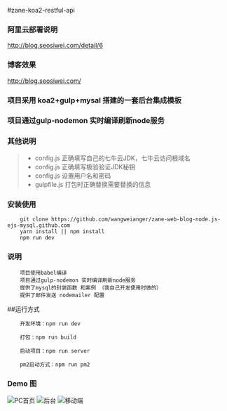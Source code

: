 #zane-koa2-restful-api

### 阿里云部署说明
http://blog.seosiwei.com/detail/6
### 博客效果
http://blog.seosiwei.com/


### 项目采用 koa2+gulp+mysal 搭建的一套后台集成模板

### 项目通过gulp-nodemon 实时编译刷新node服务


### 其他说明
>  * config.js 		正确填写自己的七牛云JDK，七牛云访问根域名    
>  * config.js 		正确填写极验验证JDK秘钥
>  * config.js 		设置用户名和密码
>  * gulpfile.js 	打包时正确替换需要替换的信息      


### 安装使用
```
	git clone https://github.com/wangweianger/zane-web-blog-node.js-ejs-mysql.github.com
	yarn install || npm install
	npm run dev

```

### 说明
```
	项目使用babel编译
	项目通过gulp-nodemon 实时编译刷新node服务
	提供了mysql的封装函数 和案例 （我自己开发使用时做的）
	提供了邮件发送 nodemailer 配置

```


##运行方式
```
	开发环境：npm run dev

	打包：npm run build

	启动项目：npm run server

	pm2启动方式：npm run pm2

```


### Demo 图

![PC首页](https://git.oschina.net/uploads/images/2017/0930/161445_c95a96ed_818875.png "在这里输入图片标题")
![后台](https://git.oschina.net/uploads/images/2017/0930/161451_fa7646d9_818875.png "在这里输入图片标题")
![移动端](https://git.oschina.net/uploads/images/2017/0930/161455_9b5ef5a8_818875.png "在这里输入图片标题")
